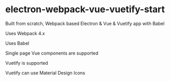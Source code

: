 # electron-webpack-vue-vuetify-start

Built from scratch, Webpack based Electron & Vue & Vuetify app with Babel

Uses Webpack 4.x

Uses Babel

Single page Vue components are supported
 
Vuetify is supported

Vuetify can use Material Design Icons


